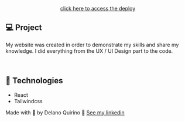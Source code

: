
<p align="center">
  <a href="https://delanoquirino.netlify.app/">
    click here to access the deploy
  </a>
</p>

## 💻 Project

My website was created in order to demonstrate my skills and share my knowledge. I did everything from the UX / UI Design part to the code.

<br>

## 🧪 Technologies

- React
- Tailwindcss

Made with 💜 by Delano Quirino 👋 [See my linkedin](https://www.linkedin.com/in/delanoquirino/)
